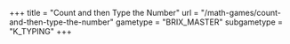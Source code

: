 +++
title = "Count and then Type the Number"
url = "/math-games/count-and-then-type-the-number"
gametype = "BRIX_MASTER"
subgametype = "K_TYPING"
+++